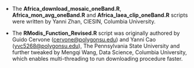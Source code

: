 

* The **Africa_download_mosaic_oneBand.R**, **Africa_mon_avg_oneBand.R** and **Africa_laea_clip_oneBand.R** scripts were written by Yanni Zhan, CIESIN, Columbia University. 

* The **RModis_Function_Revised.R** script was originally authored by Guido Cervone (cervone@polygonsu.edu) and Yanni Cao (yvc5268@polygonsu.edu), The Pennsylvania State University and further tweaked by Mengqi Wang, Data Science, Columbia University, which enables multi-threading to run downloading procedure faster.
